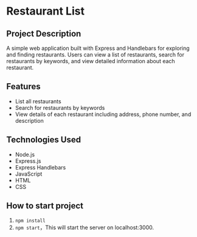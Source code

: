 # Restaurant List

## Project Description
A simple web application built with Express and Handlebars for exploring and finding restaurants. Users can view a list of restaurants, search for restaurants by keywords, and view detailed information about each restaurant.

## Features
- List all restaurants
- Search for restaurants by keywords
- View details of each restaurant including address, phone number, and description

## Technologies Used
- Node.js
- Express.js
- Express Handlebars
- JavaScript
- HTML
- CSS

## How to start project
1. ```npm install```
2. ```npm start```，This will start the server on localhost:3000.
